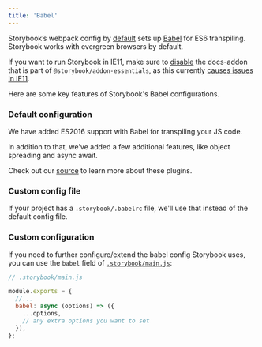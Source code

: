 ```yaml
---
title: 'Babel'
---
```


Storybook’s webpack config by [default](#default-configuration) sets up [Babel](https://babeljs.io/) for ES6 transpiling. Storybook works with evergreen browsers by default.

If you want to run Storybook in IE11, make sure to [disable](../essentials/introduction#disabling-addons) the docs-addon that is part of `@storybook/addon-essentials`, as this currently [causes issues in IE11](https://github.com/storybookjs/storybook/issues/8884).

Here are some key features of Storybook's Babel configurations.

### Default configuration

We have added ES2016 support with Babel for transpiling your JS code.

In addition to that, we've added a few additional features, like object spreading and async await.

Check out our [source](https://github.com/storybookjs/storybook/blob/next/lib/core-common/src/utils/babel.ts) to learn more about these plugins.

### Custom config file

If your project has a `.storybook/.babelrc` file, we'll use that instead of the default config file.

### Custom configuration

If you need to further configure/extend the babel config Storybook uses, you can use the `babel` field of [`.storybook/main.js`](./overview#configure-your-storybook-project):

```js
// .storybook/main.js

module.exports = {
  //...
  babel: async (options) => ({
    ...options,
    // any extra options you want to set
  }),
};
```
